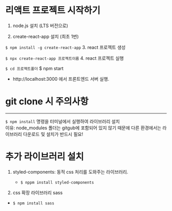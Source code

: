 # 리액트 프로젝트 시작하기

1. node.js 설치 (LTS 버전으로)

2. create-react-app 설치 (최초 1번)

`$ npm install -g create-react-app` 3. react 프로젝트 생성

`$ npx create-react-app 프로젝트이름` 4. react 프로젝트 실행

`$ cd 프로젝트폴더`
$ npm start

- http://localhost:3000 에서 프론트엔드 서버 실행.

# git clone 시 주의사항

---

`$ npm install`
명령을 터미널에서 실행하여 라이브러리 설치<br>
이유: node_modules 폴더는 gitgub에 포함되어 있지 않기 때문에 다른 환경에서는 라이브러리 다운로드 및 설치가 반드시 필요!

# 추가 라이브러리 설치

1. styled-components: 동적 css 처리를 도와주는 라이브러리.

   - `$ nppm install styled-components`

2. css 확장 라이브러리 sass

- `$ npm install sass`
